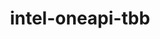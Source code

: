 ---
title: "intel-oneapi-tbb"
layout: cache
categories: [package, develop-2024-08-04]
meta: {"versions": ["2021.13.0"], "compilers": ["gcc@=12.3.0", "intel@=2021.10.0", "oneapi@=2023.2.0", "oneapi@=2024.2.0"], "oss": ["amzn2", "ubuntu22.04"], "platforms": ["linux"], "targets": ["x86_64_v3", "x86_64_v4"], "stacks": ["aws-pcluster-x86_64_v4", "e4s-oneapi", "root"], "num_specs": 7, "num_specs_by_stack": {"aws-pcluster-x86_64_v4": 6, "root": 7, "e4s-oneapi": 1}}
spec_details: [{"hash": "sk6gn3o27avqs5lry6fmdg5rvx43eeih", "compiler": "gcc@=12.3.0", "versions": ["2021.13.0"], "os": "amzn2", "platform": "linux", "target": "x86_64_v3", "variants": ["build_system=generic", "+envmods"], "stacks": ["aws-pcluster-x86_64_v4", "root"], "size": "-", "tarball": "https://binaries.spack.io/releases/develop-2024-08-04/build_cache/linux-amzn2-x86_64_v3/gcc-12.3.0/intel-oneapi-tbb-2021.13.0/linux-amzn2-x86_64_v3-gcc-12.3.0-intel-oneapi-tbb-2021.13.0-sk6gn3o27avqs5lry6fmdg5rvx43eeih.spack"}, {"hash": "7befl5vvpl5hlcx3frjbuboijft3tszy", "compiler": "gcc@=12.3.0", "versions": ["2021.13.0"], "os": "amzn2", "platform": "linux", "target": "x86_64_v4", "variants": ["build_system=generic", "+envmods"], "stacks": ["aws-pcluster-x86_64_v4", "root"], "size": "-", "tarball": "https://binaries.spack.io/releases/develop-2024-08-04/build_cache/linux-amzn2-x86_64_v4/gcc-12.3.0/intel-oneapi-tbb-2021.13.0/linux-amzn2-x86_64_v4-gcc-12.3.0-intel-oneapi-tbb-2021.13.0-7befl5vvpl5hlcx3frjbuboijft3tszy.spack"}, {"hash": "p2vxivknpx7liflfzesrlkcuelpl7ii2", "compiler": "intel@=2021.10.0", "versions": ["2021.13.0"], "os": "amzn2", "platform": "linux", "target": "x86_64_v3", "variants": ["build_system=generic", "+envmods"], "stacks": ["aws-pcluster-x86_64_v4", "root"], "size": "-", "tarball": "https://binaries.spack.io/releases/develop-2024-08-04/build_cache/linux-amzn2-x86_64_v3/intel-2021.10.0/intel-oneapi-tbb-2021.13.0/linux-amzn2-x86_64_v3-intel-2021.10.0-intel-oneapi-tbb-2021.13.0-p2vxivknpx7liflfzesrlkcuelpl7ii2.spack"}, {"hash": "mmrwkfmcscexy2ljxsk223ovampwhfhh", "compiler": "oneapi@=2023.2.0", "versions": ["2021.13.0"], "os": "amzn2", "platform": "linux", "target": "x86_64_v3", "variants": ["build_system=generic", "+envmods"], "stacks": ["aws-pcluster-x86_64_v4", "root"], "size": "-", "tarball": "https://binaries.spack.io/releases/develop-2024-08-04/build_cache/linux-amzn2-x86_64_v3/oneapi-2023.2.0/intel-oneapi-tbb-2021.13.0/linux-amzn2-x86_64_v3-oneapi-2023.2.0-intel-oneapi-tbb-2021.13.0-mmrwkfmcscexy2ljxsk223ovampwhfhh.spack"}, {"hash": "pi5hx57hr4hzzzgj3kooiwrrkfwlpx75", "compiler": "intel@=2021.10.0", "versions": ["2021.13.0"], "os": "amzn2", "platform": "linux", "target": "x86_64_v4", "variants": ["build_system=generic", "+envmods"], "stacks": ["aws-pcluster-x86_64_v4", "root"], "size": "-", "tarball": "https://binaries.spack.io/releases/develop-2024-08-04/build_cache/linux-amzn2-x86_64_v4/intel-2021.10.0/intel-oneapi-tbb-2021.13.0/linux-amzn2-x86_64_v4-intel-2021.10.0-intel-oneapi-tbb-2021.13.0-pi5hx57hr4hzzzgj3kooiwrrkfwlpx75.spack"}, {"hash": "azzhv2yihcu4wt6i3vfozoi3gmeqtcf5", "compiler": "oneapi@=2023.2.0", "versions": ["2021.13.0"], "os": "amzn2", "platform": "linux", "target": "x86_64_v4", "variants": ["build_system=generic", "+envmods"], "stacks": ["aws-pcluster-x86_64_v4", "root"], "size": "-", "tarball": "https://binaries.spack.io/releases/develop-2024-08-04/build_cache/linux-amzn2-x86_64_v4/oneapi-2023.2.0/intel-oneapi-tbb-2021.13.0/linux-amzn2-x86_64_v4-oneapi-2023.2.0-intel-oneapi-tbb-2021.13.0-azzhv2yihcu4wt6i3vfozoi3gmeqtcf5.spack"}, {"hash": "ahdqcjuuhsk7nxtxhpr56k77dip6ai3o", "compiler": "oneapi@=2024.2.0", "versions": ["2021.13.0"], "os": "ubuntu22.04", "platform": "linux", "target": "x86_64_v3", "variants": ["build_system=generic", "+envmods"], "stacks": ["e4s-oneapi", "root"], "size": "-", "tarball": "https://binaries.spack.io/releases/develop-2024-08-04/build_cache/linux-ubuntu22.04-x86_64_v3/oneapi-2024.2.0/intel-oneapi-tbb-2021.13.0/linux-ubuntu22.04-x86_64_v3-oneapi-2024.2.0-intel-oneapi-tbb-2021.13.0-ahdqcjuuhsk7nxtxhpr56k77dip6ai3o.spack"}]
---